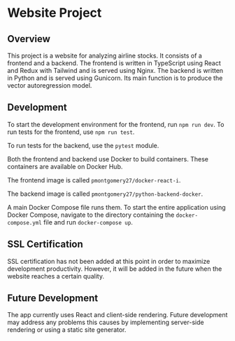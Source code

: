 # Website Project

## Overview
This project is a website for analyzing airline stocks. It consists of a frontend and a backend. The frontend is written in TypeScript using React and Redux with Tailwind and is served using Nginx. The backend is written in Python and is served using Gunicorn. Its main function is to produce the vector autoregression model.

## Development
To start the development environment for the frontend, run `npm run dev`. To run tests for the frontend, use `npm run test`.

To run tests for the backend, use the `pytest` module.

Both the frontend and backend use Docker to build containers. These containers are available on Docker Hub.

The frontend image is called `pmontgomery27/docker-react-i`.

The backend image is called `pmontgomery27/python-backend-docker`.

A main Docker Compose file runs them. To start the entire application using Docker Compose, navigate to the directory containing the `docker-compose.yml` file and run `docker-compose up`.

## SSL Certification
SSL certification has not been added at this point in order to maximize development productivity. However, it will be added in the future when the website reaches a certain quality.

## Future Development
The app currently uses React and client-side rendering. Future development may address any problems this causes by implementing server-side rendering or using a static site generator.